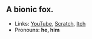 ## A bionic fox.
- Links: [YouTube](https://www.youtube.com/@SmithTails), [Scratch](https://scratch.mit.edu/users/SmithTailsTheFox/), [Itch](https://smithtailsthefox.itch.io/)
- Pronouns: __he, him__
